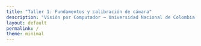```yaml
---
title: "Taller 1: Fundamentos y calibración de cámara"
description: "Visión por Computador — Universidad Nacional de Colombia — Taller 1: calibración, transformaciones y segmentación."
layout: default
permalink: /
theme: minimal
---
```


<style>

/* Fuentes */
@import url('https://fonts.googleapis.com/css2?family=Inter:wght@300;400;600;700;800&display=swap');

:root{
  --bg:#f6f8fb;
  --card:#ffffff;
  --muted:#6b7280;
  --accent:#0f172a;
  --accent-2:#0ea5a4;
  --maxw:1200px;
}

/* Reset / body */
html,body{height:100%}
body{
  margin:0;
  padding:28px;
  font-family: 'Inter', system-ui, -apple-system, 'Segoe UI', Roboto, 'Helvetica Neue', Arial;
  background:linear-gradient(180deg,#fbfdff 0%, var(--bg) 100%);
  color:var(--accent);
  -webkit-font-smoothing:antialiased;
}

/* Layout */
.pro-wrapper{
  max-width: var(--maxw);
  margin: 0 auto;
  display: grid;
  grid-template-columns: 320px 1fr;
  gap: 28px;
  align-items: start;
  box-sizing: border-box;
  padding-bottom: 64px;
}

/* Sidebar */
#toc-sidebar{
  position: sticky;
  top: 28px;
  background: var(--card);
  border-radius: 12px;
  padding: 18px;
  box-shadow: 0 8px 24px rgba(11,15,30,0.06);
  border: 1px solid rgba(15,23,42,0.04);
  height: calc(100vh - 56px);
  overflow: auto;
}
#toc-sidebar h4{margin:0 0 10px 0;color:var(--accent-2);font-size:13px}
#toc-list{list-style:none;padding:0;margin:0}
#toc-list li{margin:8px 0;font-size:14px}
#toc-list li.h3{margin-left:10px;font-size:13px;color:var(--muted)}
#toc-list a{color:var(--accent);text-decoration:none}
#toc-list a:hover{text-decoration:underline}

/* Main content */
.pro-content{background:transparent;word-break:break-word}
.header-card{
  background:var(--card);
  padding:18px;
  border-radius:12px;
  box-shadow:0 8px 24px rgba(11,15,30,0.06);
  border:1px solid rgba(15,23,42,0.04);
  margin-bottom:18px;
}
.header-meta{display:flex;gap:20px;flex-wrap:wrap;color:var(--muted);font-size:14px}
.pro-content h1{font-size:28px;margin-top:4px;margin-bottom:8px}
.pro-content h2{font-size:20px;margin-top:28px;margin-bottom:8px}
.pro-content h3{font-size:16px;margin-top:18px;margin-bottom:6px}
.pro-content p{margin:8px 0;color:#10203a}
.pro-content ul{margin:6px 0 12px 20px}
.pro-content pre{background:#0b1220;color:#e6eef6;padding:12px;border-radius:8px;overflow:auto}

/* Section cards */
.section-card{
  background: var(--card);
  padding:20px;
  border-radius:12px;
  margin-bottom:18px;
  border: 1px solid rgba(15,23,42,0.04);
  box-shadow: 0 6px 18px rgba(11,15,30,0.03);
}

/* Floating actions */
.top-actions{
  position: fixed;
  right: 18px;
  bottom: 18px;
  display:flex;
  flex-direction:column;
  gap:10px;
  z-index:1200;
}
.btn{
  display:inline-flex;align-items:center;gap:8px;padding:10px 14px;background:var(--accent-2);color:white;border-radius:12px;border:none;box-shadow:0 8px 18px rgba(14,165,164,0.18);cursor:pointer;font-weight:700;text-decoration:none;font-size:14px;
}
.btn.secondary{background:#0f172a;padding:9px 12px}

.muted{color:var(--muted);font-size:13px}

/* Responsive */
@media (max-width:980px){
  .pro-wrapper{grid-template-columns:1fr;padding:0 12px}
  #toc-sidebar{position:relative;top:0;height:auto;margin-bottom:14px}
}

@media print{
  body{background:white;padding:0}
  #toc-sidebar{display:none}
  .pro-wrapper{grid-template-columns:1fr}
}

/* Smooth anchor scroll */
html { scroll-behavior: smooth; }
<style>

<!-- Layout HTML: sidebar + content wrapper -->
  
<div class="pro-wrapper">

  <aside id="toc-sidebar" aria-label="Tabla de contenido" role="navigation">
    <h4>📑 Índice</h4>
    <ul id="toc-list" aria-hidden="false"></ul>
    <div style="height:12px"></div>
    <div class="muted">Versión profesional · Responsive · Imprimible</div>
  </aside>

  <main class="pro-content" id="pro-content">
  
<!-- START: contenido original -->

# Taller 1 — Fundamentos y calibración de cámara

**Visión por Computador**  
**Universidad Nacional de Colombia**  
**Docente:** Juan David Ospina Arango

**Estudiantes:**  
- Santiago Betancur Montoya  
- Reinaldo David Lopez Narvaez  
- Jose Sebastian Garzon Parra  
- Monica Paola Vargas Tirado

---

## 📑 Tabla de contenido

1. [Introducción](#introducción)  
2. [Marco teórico](#marco-teórico)  
   1. [Distorsión de lente (barril/cojín)](#distorsión-de-lente-barrilcojín)  
   2. [Calibración de cámara](#calibración-de-cámara)  
   3. [Transformaciones geométricas](#tranformciones-geometricas)  
   4. [Transformaciones de intensidad a nivel de píxel](#transformaciones-de-intensidad-a-nivel-de-pixel)  
   5. [Ecualización de histogramas](#ecualización-de-histogramas)  
   6. [Segmentación por color](#segmentación-por-color)  
3. [Metodología](#metodología)  
   1. [Calibración de cámaras](#calibración-de-cámaras)  
   2. [Transformaciones de intensidad a nivel de píxel](#transformaciones-de-intensidad-a-nivel-de-pixel-1)  
   3. [Transformaciones de rotación y traslación](#transformaciones-de-rotación-y-traslación)  
   4. [Distribución de intensidades de una imagen](#distribución-de-intensidades-de-una-imagen)  
   5. [Segmentación de imágenes](#segmentación-de-imágenes)  
4. [Resultados y Análisis](#resultados-y-análisis)  
5. [Conclusión](#conclusion)  
6. [Reporte de contribución individual](#reporte-de-contribución-individual)  
7. [Referencias bibliográficas](#referencias-bibliográficas)

---

## Introducción

El procesamiento digital de imágenes constituye uno de los pilares fundamentales de la visión por computador, al permitir la interpretación automática de información visual mediante algoritmos matemáticos. En este primer taller se exploran los conceptos esenciales de calibración de cámara, transformaciones de intensidad y geométricas, ecualización de histogramas y segmentación por color, con el propósito de comprender y manipular digitalmente la información contenida en las imágenes.

El ejercicio se desarrolla de manera práctica utilizando fotografías capturadas con un teléfono celular, lo que permite simular un entorno real de adquisición de datos. A partir de dichas imágenes, se aplican técnicas básicas de preprocesamiento y análisis que permiten corregir distorsiones ópticas, modificar el brillo, contraste y niveles de iluminación, realizar transformaciones espaciales, mejorar la distribución tonal mediante ecualización y finalmente segmentar regiones de interés con base en sus características cromáticas.

Estas actividades permiten no solo afianzar los fundamentos teóricos del procesamiento de imágenes, sino también evidenciar cómo cada operación afecta la percepción visual y la información contenida en los píxeles. De esta forma, el taller integra conceptos de geometría, estadística e interpretación visual para construir una comprensión sólida del flujo de trabajo que precede a tareas más avanzadas de visión artificial, como la detección de objetos, clasificación o reconocimiento de patrones.

---

## Marco teórico

### Distorsión de lente (barril/cojín)

La distorsión de lente es una aberración óptica que provoca que las líneas rectas en una escena aparezcan curvadas en la imagen capturada. Este efecto se debe a la geometría y a la forma en que la lente proyecta la luz sobre el sensor de la cámara. Existen principalmente dos tipos de distorsión: la distorsión de barril, donde las líneas rectas se curvan hacia afuera desde el centro de la imagen, común en lentes gran angulares; y la distorsión de cojín, donde las líneas se curvan hacia adentro, típica en lentes teleobjetivos. Matemáticamente, estas distorsiones pueden modelarse mediante funciones polinomiales que dependen de la distancia radial al centro óptico. Corregir este tipo de errores requiere aplicar una transformación inversa basada en los parámetros intrínsecos de la cámara, lo cual permite obtener una imagen rectificada que se aproxima a la proyección ideal

### Calibración de cámara

El proceso de calibración de cámara se basa en estimar los parámetros intrínsecos (como la longitud focal, el centro óptico y los coeficientes de distorsión radial y tangencial) y los parámetros extrínsecos (rotación y traslación del sistema de cámara respecto al mundo) para establecer una relación precisa entre un punto 3D del mundo y su proyección 2D en la imagen capturada (Sadekar & Mallick, 2020).
Para obtener estos parámetros se capturan múltiples vistas de un patrón calibrado (frecuentemente un tablero de ajedrez), se localizan sus esquinas en la imagen, se asocian con las coordenadas del mundo definidas y se aplica un algoritmo como OpenCV calibrateCamera() para calcular la matriz intrínseca, los coeficientes de distorsión, y los vectores de rotación y traslación. Este procedimiento permite corregir distorsiones y mejorar mediciones basadas en imagen para aplicaciones como robótica, visión por computador y automóviles autónomos (GeeksforGeeks, 2025).

### Tranformciones Geometricas

Las transformaciones geométricas sobre imágenes permiten modificar su posición, orientación o tamaño sin alterar su contenido visual (al trabajar sobre la intensidad de cada pixel). Para representar estas transformaciones de manera uniforme y eficiente, se emplean las coordenadas homogéneas, que añaden una dimensión extra al sistema de coordenadas tradicional. Esto facilita expresar traslaciones, rotaciones y escalados mediante una única matriz homogénea, la cual combina todas estas operaciones en una misma formulación matemática. De esta forma, las transformaciones pueden aplicarse mediante multiplicaciones matriciales, simplificando el procesamiento y la composición de múltiples cambios geométricos sobre la imagen.

### Transformaciones de intensidad a nivel de pixel

El procesamiento digital de imágenes se fundamenta en la aplicación de transformaciones puntuales que modifican las propiedades visuales de una imagen a nivel de píxel. Entre las más comunes se encuentran el ajuste de brillo, que incrementa o reduce la luminosidad global al sumar o restar un valor constante; el ajuste de contraste, que amplía o comprime el rango tonal para acentuar o suavizar las diferencias entre zonas claras y oscuras; y la corrección gamma, una operación no lineal que compensa las características de visualización de los dispositivos y la percepción humana, equilibrando el brillo y el contraste de forma más natural. Estas transformaciones son esenciales para optimizar la visualización y mejorar la calidad perceptual de las imágenes digitales (López, 2012).
Asimismo, el tratamiento de imágenes puede incluir operaciones aritméticas como suma, resta, multiplicación y división entre imágenes o con constantes. Estas permiten realizar tareas de realce, fusión o comparación visual, destacando diferencias o atenuando regiones específicas. Por ejemplo, la suma puede aumentar el brillo o combinar dos imágenes, la resta resalta variaciones entre ellas, la multiplicación se emplea para aplicar máscaras o modificar la iluminación, y la división sirve para detectar cambios o corregir irregularidades de luz. En conjunto, estas transformaciones constituyen la base del análisis y procesamiento visual en múltiples aplicaciones de la visión por computador y la ingeniería digital (Solución Ingenieril, s. f.).

### Ecualización de histogramas

La ecualización de histograma es una técnica de mejora del contraste que busca redistribuir los niveles de intensidad de una imagen para utilizar de manera más uniforme todo el rango dinámico disponible.
Este proceso se basa en la función de distribución acumulada (CDF) del histograma original, que transforma los valores de intensidad r en nuevos valores s, dando como resultado una imagen con un contraste más equilibrado y una mejor diferenciación entre regiones claras y oscuras. Esta técnica es especialmente útil en imágenes con iluminación desigual o bajo contraste, como fotografías nocturnas o subexpuestas, aunque puede incrementar el ruido en áreas uniformes.

### Segmentación por color

La segmentación de imágenes permite dividir una imagen en regiones que representan objetos o áreas de interés, facilitando su análisis. En este caso, se utiliza para reconocer objetos de distintos colores, contarlos y calcular su tamaño en píxeles.

Para lograrlo, se emplean los espacios de color HSV y LAB, que ayudan a distinguir mejor los tonos y la iluminación. Con el uso de máscaras y operaciones morfológicas, se aísla la zona de interés (como la mesa) y se eliminan ruidos del fondo. Finalmente, se obtienen los contornos y el área de cada objeto, permitiendo una identificación precisa y visualmente clara de los colores presentes en la escena.

---

## Metodología

### Calibración de cámaras

Se imprime un patrón calibrado (por ejemplo un tablero de ajedrez) y se toman múltiples imágenes desde distintas orientaciones y distancias para abarcar diversas perspectivas del patrón. Luego se detectan las esquinas del patrón en cada imagen y se asocian estos puntos 2D con sus coordenadas espaciales 3D conocidas, tras lo cual se aplica la función de calibración (OpenCV calibrateCamera()) para estimar los parámetros intrínsecos (matriz de cámara) y de distorsión, así como los vectores de rotación y traslación, y finalmente se verifican los resultados undistorcionando nuevas imágenes y comprobando el error de reproyección.

### Transformaciones de intensidad a nivel de pixel

Se definieron diversas funciones para realizar transformaciones sobre las imágenes, entre ellas ajuste_brillo(), ajuste_contraste() y corrección_gamma(), junto con funciones auxiliares destinadas al manejo y normalización de las mismas. Posteriormente, se procedió a cargar las fotografías de la fachada tomadas a las 6:00 a.m. y a las 7:00 p.m., sobre las cuales se aplicaron las transformaciones mencionadas, con el propósito de analizar y visualizar los efectos de cada ajuste sobre la imagen original.

De manera complementaria, se implementaron funciones para realizar operaciones aritméticas entre imágenes, tales como suma(), resta(), multiplicación() y división(). Estas operaciones se aplican igualmente a las imágenes capturadas a las 6:00 a.m. y 7:00 p.m., con el fin de observar cómo dichas combinaciones matemáticas afectan la composición visual y los valores de intensidad de los píxeles, permitiendo una comprensión más profunda de los principios de procesamiento digital de imágenes.

### Transformaciones de rotación y traslación

Iniciamos con la creación de funciones que permiten construir matrices en coordenadas homogéneas para las transformaciones de rotación, escalamiento y traslación, cada una definida según los parámetros específicos que la determinan. Con estas funciones se desarrolla posteriormente una rutina que genera la matriz homogénea compuesta, la cual combina las transformaciones básicas en una única representación matricial, facilitando su aplicación sobre imágenes digitales.

A partir de esta composición, se generan múltiples matrices homogéneas (por defecto, ocho) modificando los parámetros de rotación, escalamiento y traslación para cada una. Estas matrices se aplican a una imagen previamente cargada, obteniendo un conjunto de resultados que se almacenan como frames. Posteriormente, los frames se integran para formar un GIF que muestra la secuencia de transformaciones. Todas las operaciones se realizaron tomando como referencia el centro de la imagen, por lo que la aplicación de cada transformación depende directamente de sus dimensiones. Además, se aplicó un padding a cada frame con el fin de evitar la aparición de zonas negras alrededor de la imagen transformada.

### Distribución de intensidades de una imagen

Se cargaron dos imágenes de la misma fachada tomadas en diferentes condiciones de iluminación (6 AM y 7PM). Ambas fueron redimensionadas y convertidas a escala de grises para analizar únicamente la distribución de intensidades. Posteriormente, se aplicó la ecualización de histograma utilizando la función cv.equalizeHist() de OpenCV, con el fin de redistribuir los niveles de brillo y mejorar el contraste.

Finalmente, se calcularon y graficaron los histogramas y funciones de distribución acumulada (CDF) antes y después del proceso para comparar los cambios en la representación tonal entre la imagen diurna y la nocturna.

### Segmentación de imágenes

Para esta actividad, nuestro grupo capturó una imagen en una oficina con varios objetos de diferentes colores sobre una mesa, usando la cámara de un teléfono celular. Empleando las librerías OpenCV y NumPy para el manejo de imágenes y operaciones numéricas. La imagen fue cargada, redimensionada y convertida a los espacios de color HSV y LAB, lo que permitió trabajar con información de tono, saturación y luminosidad de forma más precisa que en el formato RGB.

El paso más importante fue la creación de máscaras, utilizadas para aislar la superficie de la mesa y excluir el fondo o las paredes. Estas máscaras se generaron mediante condiciones de brillo y saturación, y luego se limpiaron con operaciones morfológicas de apertura y cierre para eliminar el ruido. La máscara final definió la región de interés, sobre la cual se realizó toda la segmentación por color, evitando errores en zonas no relevantes.

Finalmente, se aplicaron rangos de color en el espacio HSV para detectar objetos azules, verdes, rojos, naranjas, blancos y grises. Con las máscaras de cada color se identificaron los contornos de los objetos, se filtraron por área mínima y se calculó su tamaño en píxeles. Los resultados se visualizaron en una imagen anotada que muestra los objetos detectados y sus áreas, comprobando la efectividad del uso de las máscaras y las librerías empleadas para la segmentación.

---

## Resultados y Análisis

### Calibración de cámaras

Los resultados obtenidos del proceso de calibración muestran una buena consistencia en los parámetros intrínsecos y una representación fiel del comportamiento óptico de la cámara. Se determinó que la distorsión predominante es de tipo barril, lo cual se evidencia tanto en los valores positivos de los coeficientes radiales 𝑘_2 y 𝑘_3, como en la curvatura convexa de las líneas rectas hacia los bordes de las imágenes originales. Los valores de las longitudes focales 𝑓_𝑥 = 280.4 y 𝑓_𝑦 = 281.6 resultaron muy similares, indicando una correcta proporción entre los ejes del sensor y una calibración precisa, sin deformaciones anisótropas significativas. Asimismo, el punto principal (𝑐_𝑥, 𝑐_𝑦) = (183.67, 164.88) se encuentra próximo al centro de la imagen, lo que confirma una adecuada alineación entre el eje óptico y el sensor. En conjunto, estos resultados reflejan una calibración estable y coherente, reforzada por un bajo error RMS de reproyección (≈ 0.27), que garantiza una correspondencia precisa entre los puntos proyectados y observados. La corrección aplicada eliminó eficazmente la distorsión radial, obteniendo imágenes rectificadas con líneas bien alineadas, lo cual valida la calidad del modelo de cámara empleado.

### Transformaciones de intensidad a nivel de pixel

La aplicación de transformaciones de intensidad a nivel de píxel permitió modificar de forma controlada las características visuales de las imágenes según las condiciones de iluminación. En la imagen diurna, los ajustes de brillo y contraste evidenciaron que el aumento del brillo realza las zonas claras pero puede provocar pérdida de detalle por saturación, mientras que un incremento del contraste mejora la definición de bordes y sombras al ampliar el rango tonal. Por su parte, la corrección gamma (γ < 1) permitió iluminar de manera más uniforme sin saturar los valores altos de intensidad, siendo especialmente útil para compensar condiciones de baja iluminación.

En la imagen nocturna, los mismos ajustes contribuyeron a resaltar detalles ocultos en las sombras, aunque un incremento excesivo del brillo introdujo cierto ruido visual. Las operaciones aritméticas entre imágenes (A y B) mostraron diferentes comportamientos: la suma (A + B) generó una fusión más brillante que combina información de ambas tomas; la resta (|A − B|) resaltó las diferencias de iluminación y color entre el día y la noche; la multiplicación (A × B) oscureció la escena, siendo útil para analizar regiones comunes; y la división (A ÷ B) amplificó las diferencias de luminancia, destacando las estructuras más iluminadas. En conjunto, estos resultados demuestran que las transformaciones de intensidad son herramientas fundamentales en visión por computador, al mejorar la percepción visual, realizar correcciones fotométricas y facilitar la segmentación o detección de características bajo condiciones de iluminación variables.

### Transformaciones de rotación y traslación

Al implementar y aplicar las transformaciones de rotación y traslación, se obtuvieron resultados visuales claros del efecto progresivo de cada operación. El código desarrollado permitió cargar una imagen base y generar entre ocho y doce transformaciones sucesivas, variando los parámetros de rotación, traslación y escala en cada paso. Cada resultado intermedio se almacenó como un frame, evidenciando los cambios graduales en la posición y orientación de la imagen. Finalmente, la secuencia completa de frames se integró en un GIF animado que muestra de manera continua y dinámica el proceso de transformación. Este resultado permite observar cómo la composición de transformaciones homogéneas produce efectos coherentes y visualmente fluidos sobre la imagen original.

Además, para evitar la aparición de zonas negras en los bordes de la imagen durante las transformaciones, se implementó un método de padding basado en el reflejo de los píxeles del borde. Esta técnica permitió extender el contenido de la imagen hacia las áreas que quedaban vacías tras las rotaciones o traslaciones, logrando que cada frame mantuviera una apariencia uniforme y continua. Gracias a este procedimiento, el GIF final presenta una transición más limpia y sin interrupciones visuales en los límites de la imagen.

### Distribución de intensidades de una imagen

Tras aplicar la ecualización del histograma, se observó un incremento notable en el contraste general de ambas imágenes, especialmente en la fotografía nocturna.
En la imagen diurna, la ecualización generó cambios leves al redistribuir los valores de intensidad, ya que la iluminación original ya era uniforme. En contraste, la imagen nocturna presentó una ampliación significativa del rango dinámico, evidenciada en el histograma, que pasó de estar concentrado en los niveles bajos a distribuirse de manera más homogénea en todo el espectro de intensidades.

El resultado visual confirma que la ecualización mejora la visibilidad de detalles en escenas subexpuestas, permitiendo distinguir elementos que antes estaban ocultos por la baja iluminación. Sin embargo, también se aprecia un aumento del ruido en algunas zonas oscuras debido al realce de las diferencias de intensidad.

En conjunto, el análisis demuestra que la ecualización del histograma es especialmente efectiva para mejorar el contraste en condiciones de iluminación deficiente, aunque su efecto en imágenes bien expuestas es más limitado.

### Segmentación de imágenes

El programa logró reconocer correctamente los objetos de distintos colores que aparecen en la imagen tomada en la oficina. En total se identificaron 15 objetos: 4 azules, 1 verde, 2 naranjas, 3 blancos, 3 grises y 2 rojos. A cada uno se le calculó su tamaño en píxeles, mostrando una buena relación con su tamaño real en la foto. En la imagen final se pueden ver los contornos bien marcados y los colores detectados con bastante precisión.

Las máscaras fueron muy importantes porque ayudaron a concentrar la detección solo en la mesa y a evitar confusiones con el fondo o las paredes. Gracias a esto, los resultados fueron mucho más limpios y ordenados. En general, el programa funcionó bien, ya que pudo diferenciar los colores sin problemas y mostrar claramente los objetos presentes en la escena.

---

## Conclusion

En conclusión, el desarrollo de este taller permitió comprender de manera integral los fundamentos teóricos y prácticos del procesamiento digital de imágenes aplicados a la calibración de cámaras y al análisis visual. A través de las distintas actividades, desde la corrección de distorsiones ópticas hasta la segmentación por color, se evidenció cómo las transformaciones geométricas, de intensidad y el manejo de histogramas contribuyen a mejorar la calidad, precisión y utilidad de la información visual. Además, la implementación práctica con herramientas de *OpenCV* y *Python* facilitó la conexión entre la teoría y la aplicación real, fortaleciendo la comprensión del flujo de trabajo en visión por computador. En conjunto, el taller consolidó habilidades esenciales para futuras tareas de detección, reconocimiento y análisis automático de imágenes en diversos entornos.

---

## Reporte de contribución individual

- Punto 01: Realizado entre todos
- Punto 01: Reinaldo David Lopez Narvaez
- Punto 03: Santiago Betancur Montoya
- Punto 04: Monica Paola Vargas Tirado
- Punto 05: Jose Sebastian Garzon Parra

Posteriormente, nos fuimos reuniendo de forma periódica para revisar conjuntamente la solución de los diferentes puntos.
Luego, tomamos la decisión de crear un archivo .ipynb, de modo que cada integrante tuviera un espacio para escribir e implementar la forma en que pensó y ejecutó el ejercicio.
En cuanto al informe, la estructura de carpetas y otros aspectos a desarrollar, su elaboración fue un trabajo conjunto.

---

## Referencias bibliográficas

- Solución Ingenieril. (s. f.). *Operaciones aritméticas con imágenes - Visión artificial*. [https://solucioningenieril.com/vision_artificial/operaciones_aritméticas_con_imágenes](https://solucioningenieril.com/vision_artificial/operaciones_aritméticas_con_imágenes)  
- López, J. F. (2012, noviembre 2). *Procesamiento digital de imágenes*. Blog de WordPress. [https://procesamientodigitalimagenes.wordpress.com/](https://procesamientodigitalimagenes.wordpress.com/)  
- GeeksforGeeks. (2025, julio 15). Camera Calibration with Python – OpenCV. https://www.geeksforgeeks.org/python/camera-calibration-with-python-opencv/  
- Sadekar, K., & Mallick, S. (2020, febrero 25). Camera Calibration using OpenCV. https://learnopencv.com/camera-calibration-using-opencv/?authuser=1

<!-- END: contenido original -->

  </main>
</div>

<script>
/*
  Genera la TOC sidebar a partir de los headings h2/h3 que ya estarán presentes
  en el HTML final. Esta versión es segura dentro de Jekyll si se envuelve con raw.
*/
(function(){
  function slugify(s){
    return String(s).toLowerCase().trim()
      .replace(/[^a-z0-9\\s-áéíóúñü]/g,'')
      .replace(/\\s+/g,'-');
  }

  function buildTOC(){
    var toc = document.getElementById('toc-list');
    if(!toc) return;
    // busca headings dentro del main
    var container = document.getElementById('pro-content') || document;
    var nodes = container.querySelectorAll('h2, h3');
    toc.innerHTML = '';
    nodes.forEach(function(h){
      if(!h.id) h.id = slugify(h.textContent);
      var li = document.createElement('li');
      li.className = h.tagName.toLowerCase();
      var a = document.createElement('a');
      a.href = '#'+h.id;
      a.textContent = h.textContent;
      li.appendChild(a);
      if(h.tagName.toLowerCase() === 'h3') li.classList.add('h3');
      toc.appendChild(li);
    });
  }

  if (document.readyState === 'loading') {
    document.addEventListener('DOMContentLoaded', buildTOC);
  } else {
    buildTOC();
  }
})();
</script>

<!-- Accesos rápidos -->
<div class="top-actions" aria-hidden="false">
  <a class="btn" href="#pro-content">🔎 Ir al contenido</a>
  <a class="btn secondary" href="#toc-sidebar">📑 Índice</a>
</div>

